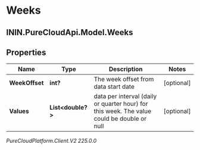 # Weeks

## ININ.PureCloudApi.Model.Weeks

## Properties

|Name | Type | Description | Notes|
|------------ | ------------- | ------------- | -------------|
| **WeekOffset** | **int?** | The week offset from data start date | [optional] |
| **Values** | **List&lt;double?&gt;** | data per interval (daily or quarter hour) for this week. The value could be double or null | [optional] |



_PureCloudPlatform.Client.V2 225.0.0_
